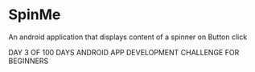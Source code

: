 # SpinMe

An android application that displays content of a spinner on Button click

DAY 3 OF 100 DAYS ANDROID APP DEVELOPMENT CHALLENGE FOR BEGINNERS
